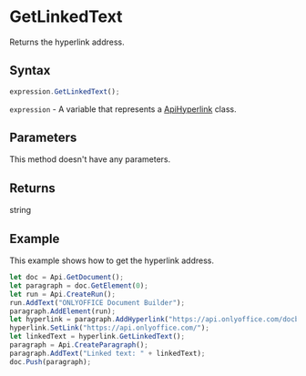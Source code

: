 # GetLinkedText

Returns the hyperlink address.

## Syntax

```javascript
expression.GetLinkedText();
```

`expression` - A variable that represents a [ApiHyperlink](../ApiHyperlink.md) class.

## Parameters

This method doesn't have any parameters.

## Returns

string

## Example

This example shows how to get the hyperlink address.

```javascript editor-
let doc = Api.GetDocument();
let paragraph = doc.GetElement(0);
let run = Api.CreateRun();
run.AddText("ONLYOFFICE Document Builder");
paragraph.AddElement(run);
let hyperlink = paragraph.AddHyperlink("https://api.onlyoffice.com/docbuilder/basic");
hyperlink.SetLink("https://api.onlyoffice.com/");
let linkedText = hyperlink.GetLinkedText();
paragraph = Api.CreateParagraph();
paragraph.AddText("Linked text: " + linkedText);
doc.Push(paragraph);
```
